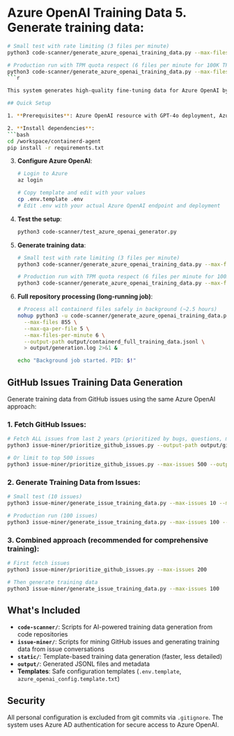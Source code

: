 # Azure OpenAI Training Data 5. **Generate training data**:
   ```bash
   # Small test with rate limiting (3 files per minute)
   python3 code-scanner/generate_azure_openai_training_data.py --max-files 10 --max-qa-per-file 3 --max-files-per-minute 3
   
   # Production run with TPM quota respect (6 files per minute for 100K TPM)
   python3 code-scanner/generate_azure_openai_training_data.py --max-files 500 --max-qa-per-file 12 --max-files-per-minute 6
   ```r

This system generates high-quality fine-tuning data for Azure OpenAI by analyzing code repositories. The `code-scanner/` folder contains scripts that use Azure OpenAI GPT-4 to create training data from code content - currently configured for the containerd repository but can be adapted for any code repository.

## Quick Setup

1. **Prerequisites**: Azure OpenAI resource with GPT-4o deployment, Azure CLI, Python 3.8+

2. **Install dependencies**:
   ```bash
   cd /workspace/containerd-agent
   pip install -r requirements.txt
   ```

3. **Configure Azure OpenAI**:
   ```bash
   # Login to Azure
   az login
   
   # Copy template and edit with your values
   cp .env.template .env
   # Edit .env with your actual Azure OpenAI endpoint and deployment
   ```

4. **Test the setup**:
   ```bash
   python3 code-scanner/test_azure_openai_generator.py
   ```

5. **Generate training data**:
   ```bash
   # Small test with rate limiting (3 files per minute)
   python3 code-scanner/generate_azure_openai_training_data.py --max-files 10 --max-qa-per-file 3 --max-files-per-minute 3
   
   # Production run with TPM quota respect (6 files per minute for 100K TPM)
   python3 code-scanner/generate_azure_openai_training_data.py --max-files 500 --max-qa-per-file 12 --max-files-per-minute 6
   ```

6. **Full repository processing (long-running job)**:
   ```bash
   # Process all containerd files safely in background (~2.5 hours)
   nohup python3 -u code-scanner/generate_azure_openai_training_data.py \
     --max-files 855 \
     --max-qa-per-file 5 \
     --max-files-per-minute 6 \
     --output-path output/containerd_full_training_data.jsonl \
     > output/generation.log 2>&1 &
   
   echo "Background job started. PID: $!"
   ```

## GitHub Issues Training Data Generation

Generate training data from GitHub issues using the same Azure OpenAI approach:

### 1. **Fetch GitHub Issues**:
```bash
# Fetch ALL issues from last 2 years (prioritized by bugs, questions, maintainer responses)
python3 issue-miner/prioritize_github_issues.py --output-path output/github_issues_metadata.json

# Or limit to top 500 issues
python3 issue-miner/prioritize_github_issues.py --max-issues 500 --output-path output/github_issues_metadata.json
```

### 2. **Generate Training Data from Issues**:
```bash
# Small test (10 issues)
python3 issue-miner/generate_issue_training_data.py --max-issues 10 --max-issues-per-minute 3

# Production run (100 issues)
python3 issue-miner/generate_issue_training_data.py --max-issues 100 --max-issues-per-minute 6
```

### 3. **Combined approach** (recommended for comprehensive training):
```bash
# First fetch issues
python3 issue-miner/prioritize_github_issues.py --max-issues 200

# Then generate training data
python3 issue-miner/generate_issue_training_data.py --max-issues 100
```

## What's Included

- **`code-scanner/`**: Scripts for AI-powered training data generation from code repositories
- **`issue-miner/`**: Scripts for mining GitHub issues and generating training data from issue conversations
- **`static/`**: Template-based training data generation (faster, less detailed)
- **`output/`**: Generated JSONL files and metadata
- **Templates**: Safe configuration templates (`.env.template`, `azure_openai_config.template.txt`)

## Security

All personal configuration is excluded from git commits via `.gitignore`. The system uses Azure AD authentication for secure access to Azure OpenAI.
